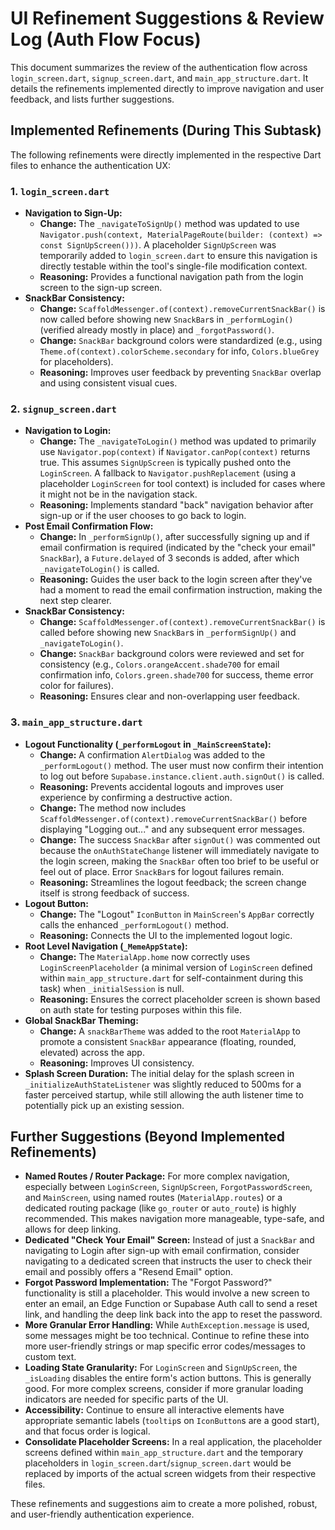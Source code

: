# UI Refinement Suggestions & Review Log (Auth Flow Focus)

This document summarizes the review of the authentication flow across `login_screen.dart`, `signup_screen.dart`, and `main_app_structure.dart`. It details the refinements implemented directly to improve navigation and user feedback, and lists further suggestions.

## Implemented Refinements (During This Subtask)

The following refinements were directly implemented in the respective Dart files to enhance the authentication UX:

### 1. `login_screen.dart`

*   **Navigation to Sign-Up:**
    *   **Change:** The `_navigateToSignUp()` method was updated to use `Navigator.push(context, MaterialPageRoute(builder: (context) => const SignUpScreen()))`. A placeholder `SignUpScreen` was temporarily added to `login_screen.dart` to ensure this navigation is directly testable within the tool's single-file modification context.
    *   **Reasoning:** Provides a functional navigation path from the login screen to the sign-up screen.
*   **SnackBar Consistency:**
    *   **Change:** `ScaffoldMessenger.of(context).removeCurrentSnackBar()` is now called before showing new `SnackBar`s in `_performLogin()` (verified already mostly in place) and `_forgotPassword()`.
    *   **Change:** `SnackBar` background colors were standardized (e.g., using `Theme.of(context).colorScheme.secondary` for info, `Colors.blueGrey` for placeholders).
    *   **Reasoning:** Improves user feedback by preventing `SnackBar` overlap and using consistent visual cues.

### 2. `signup_screen.dart`

*   **Navigation to Login:**
    *   **Change:** The `_navigateToLogin()` method was updated to primarily use `Navigator.pop(context)` if `Navigator.canPop(context)` returns true. This assumes `SignUpScreen` is typically pushed onto the `LoginScreen`. A fallback to `Navigator.pushReplacement` (using a placeholder `LoginScreen` for tool context) is included for cases where it might not be in the navigation stack.
    *   **Reasoning:** Implements standard "back" navigation behavior after sign-up or if the user chooses to go back to login.
*   **Post Email Confirmation Flow:**
    *   **Change:** In `_performSignUp()`, after successfully signing up and if email confirmation is required (indicated by the "check your email" `SnackBar`), a `Future.delayed` of 3 seconds is added, after which `_navigateToLogin()` is called.
    *   **Reasoning:** Guides the user back to the login screen after they've had a moment to read the email confirmation instruction, making the next step clearer.
*   **SnackBar Consistency:**
    *   **Change:** `ScaffoldMessenger.of(context).removeCurrentSnackBar()` is called before showing new `SnackBar`s in `_performSignUp()` and `_navigateToLogin()`.
    *   **Change:** `SnackBar` background colors were reviewed and set for consistency (e.g., `Colors.orangeAccent.shade700` for email confirmation info, `Colors.green.shade700` for success, theme error color for failures).
    *   **Reasoning:** Ensures clear and non-overlapping user feedback.

### 3. `main_app_structure.dart`

*   **Logout Functionality (`_performLogout` in `_MainScreenState`):**
    *   **Change:** A confirmation `AlertDialog` was added to the `_performLogout()` method. The user must now confirm their intention to log out before `Supabase.instance.client.auth.signOut()` is called.
    *   **Reasoning:** Prevents accidental logouts and improves user experience by confirming a destructive action.
    *   **Change:** The method now includes `ScaffoldMessenger.of(context).removeCurrentSnackBar()` before displaying "Logging out..." and any subsequent error messages.
    *   **Change:** The success `SnackBar` after `signOut()` was commented out because the `onAuthStateChange` listener will immediately navigate to the login screen, making the `SnackBar` often too brief to be useful or feel out of place. Error `SnackBar`s for logout failures remain.
    *   **Reasoning:** Streamlines the logout feedback; the screen change itself is strong feedback of success.
*   **Logout Button:**
    *   **Change:** The "Logout" `IconButton` in `MainScreen`'s `AppBar` correctly calls the enhanced `_performLogout()` method.
    *   **Reasoning:** Connects the UI to the implemented logout logic.
*   **Root Level Navigation (`_MemeAppState`):**
    *   **Change:** The `MaterialApp.home` now correctly uses `LoginScreenPlaceholder` (a minimal version of `LoginScreen` defined within `main_app_structure.dart` for self-containment during this task) when `_initialSession` is null.
    *   **Reasoning:** Ensures the correct placeholder screen is shown based on auth state for testing purposes within this file.
*   **Global SnackBar Theming:**
    *   **Change:** A `snackBarTheme` was added to the root `MaterialApp` to promote a consistent `SnackBar` appearance (floating, rounded, elevated) across the app.
    *   **Reasoning:** Improves UI consistency.
*   **Splash Screen Duration:** The initial delay for the splash screen in `_initializeAuthStateListener` was slightly reduced to 500ms for a faster perceived startup, while still allowing the auth listener time to potentially pick up an existing session.

## Further Suggestions (Beyond Implemented Refinements)

*   **Named Routes / Router Package:** For more complex navigation, especially between `LoginScreen`, `SignUpScreen`, `ForgotPasswordScreen`, and `MainScreen`, using named routes (`MaterialApp.routes`) or a dedicated routing package (like `go_router` or `auto_route`) is highly recommended. This makes navigation more manageable, type-safe, and allows for deep linking.
*   **Dedicated "Check Your Email" Screen:** Instead of just a `SnackBar` and navigating to Login after sign-up with email confirmation, consider navigating to a dedicated screen that instructs the user to check their email and possibly offers a "Resend Email" option.
*   **Forgot Password Implementation:** The "Forgot Password?" functionality is still a placeholder. This would involve a new screen to enter an email, an Edge Function or Supabase Auth call to send a reset link, and handling the deep link back into the app to reset the password.
*   **More Granular Error Handling:** While `AuthException.message` is used, some messages might be too technical. Continue to refine these into more user-friendly strings or map specific error codes/messages to custom text.
*   **Loading State Granularity:** For `LoginScreen` and `SignUpScreen`, the `_isLoading` disables the entire form's action buttons. This is generally good. For more complex screens, consider if more granular loading indicators are needed for specific parts of the UI.
*   **Accessibility:** Continue to ensure all interactive elements have appropriate semantic labels (`tooltip`s on `IconButton`s are a good start), and that focus order is logical.
*   **Consolidate Placeholder Screens:** In a real application, the placeholder screens defined within `main_app_structure.dart` and the temporary placeholders in `login_screen.dart`/`signup_screen.dart` would be replaced by imports of the actual screen widgets from their respective files.

These refinements and suggestions aim to create a more polished, robust, and user-friendly authentication experience.
```
